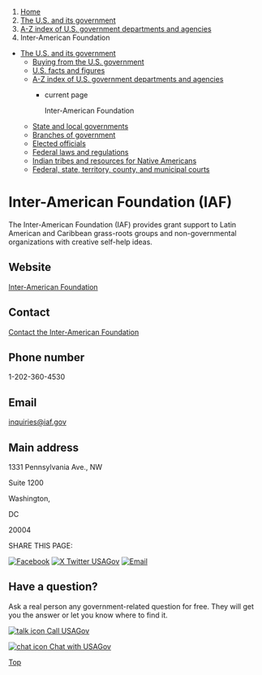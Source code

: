 1. [Home](/)
2. [The U.S. and its government](/about-the-us)
3. [A-Z index of U.S. government departments and agencies](/agency-index)
4. Inter-American Foundation

* [The U.S. and its government](/about-the-us)
  + [Buying from the U.S. government](/buy-from-government)
  + [U.S. facts and figures](/facts-figures)
  + [A-Z index of U.S. government departments and agencies](/agency-index)
    - current page

      Inter-American Foundation
  + [State and local governments](/state-local-governments)
  + [Branches of government](/branches-of-government)
  + [Elected officials](/elected-officials)
  + [Federal laws and regulations](/laws-and-regulations)
  + [Indian tribes and resources for Native Americans](/tribes)
  + [Federal, state, territory, county, and municipal courts](/courts)

Inter-American Foundation
(IAF)
===============================

The Inter-American Foundation (IAF) provides grant support to Latin American and Caribbean grass-roots groups and non-governmental organizations with creative self-help ideas.

Website
-------

[Inter-American Foundation](https://www.iaf.gov/)

Contact
-------

[Contact the Inter-American Foundation](https://www.iaf.gov/contact/)

Phone number
------------

1-202-360-4530

Email
-----

[inquiries@iaf.gov](mailto:inquiries@iaf.gov)

Main address
------------

1331 Pennsylvania Ave., NW
  

Suite 1200
  

Washington,

DC

20004

SHARE THIS PAGE:

[![Facebook](/themes/custom/usagov/images/social-media-icons/Facebook_Icon.svg)](https://www.facebook.com/sharer/sharer.php?u=https://www.usa.gov/agencies/inter-american-foundation&v=3)
[![X Twitter USAGov](/themes/custom/usagov/images/social-media-icons/X_Twitter_Icon.svg?version=2)](https://twitter.com/intent/tweet?source=webclient&text=https://www.usa.gov/agencies/inter-american-foundation)
[![Email](/themes/custom/usagov/images/social-media-icons/Email_Icon.svg?version=2)](mailto:?subject=https://www.usa.gov/agencies/inter-american-foundation)

Have a question?
----------------

Ask a real person any government-related question for free. They will get you the answer or let you know where to find it.

[![talk icon](/themes/custom/usagov/images/ICONS_talk.png)
Call USAGov](/phone)

[![chat icon](/themes/custom/usagov/images/ICONS_chat.png)
Chat with USAGov](/chat)

[Top](#main-content)